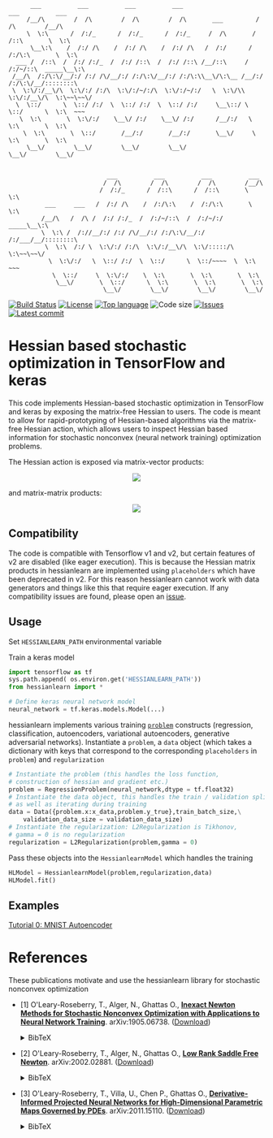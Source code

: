 <!-- # hessianlearn -->



	      ___          ___          ___          ___                     ___          ___     
	     /__/\        /  /\        /  /\        /  /\       ___         /  /\        /__/\    
	     \  \:\      /  /:/_      /  /:/_      /  /:/_     /  /\       /  /::\       \  \:\   
	      \__\:\    /  /:/ /\    /  /:/ /\    /  /:/ /\   /  /:/      /  /:/\:\       \  \:\  
	  ___ /  /::\  /  /:/ /:/_  /  /:/ /::\  /  /:/ /::\ /__/::\     /  /:/~/::\  _____\__\:\ 
	 /__/\  /:/\:\/__/:/ /:/ /\/__/:/ /:/\:\/__/:/ /:/\:\\__\/\:\__ /__/:/ /:/\:\/__/::::::::\
	 \  \:\/:/__\/\  \:\/:/ /:/\  \:\/:/~/:/\  \:\/:/~/:/   \  \:\/\\  \:\/:/__\/\  \:\~~\~~\/
	  \  \::/      \  \::/ /:/  \  \::/ /:/  \  \::/ /:/     \__\::/ \  \::/      \  \:\  ~~~ 
	   \  \:\       \  \:\/:/    \__\/ /:/    \__\/ /:/      /__/:/   \  \:\       \  \:\     
	    \  \:\       \  \::/       /__/:/       /__/:/       \__\/     \  \:\       \  \:\    
	     \__\/        \__\/        \__\/        \__\/                   \__\/        \__\/    


			                   ___          ___          ___          ___     
			                  /  /\        /  /\        /  /\        /__/\    
			                 /  /:/_      /  /::\      /  /::\       \  \:\   
			  ___     ___   /  /:/ /\    /  /:/\:\    /  /:/\:\       \  \:\  
			 /__/\   /  /\ /  /:/ /:/_  /  /:/~/::\  /  /:/~/:/   _____\__\:\ 
			 \  \:\ /  /://__/:/ /:/ /\/__/:/ /:/\:\/__/:/ /:/___/__/::::::::\
			  \  \:\  /:/ \  \:\/:/ /:/\  \:\/:/__\/\  \:\/:::::/\  \:\~~\~~\/
			   \  \:\/:/   \  \::/ /:/  \  \::/      \  \::/~~~~  \  \:\  ~~~ 
			    \  \::/     \  \:\/:/    \  \:\       \  \:\       \  \:\     
			     \__\/       \  \::/      \  \:\       \  \:\       \  \:\    
			                  \__\/        \__\/        \__\/        \__\/    





[![Build Status](https://travis-ci.com/tomoleary/hessianlearn.svg?branch=master)](https://travis-ci.com/tomoleary/hessianlearn)
[![License](https://https://img.shields.io/github/license/tomoleary/hessianlearn)](./LICENSE.md)
[![Top language](https://img.shields.io/github/languages/top/tomoleary/hessianlearn)](https://www.python.org)
![Code size](https://img.shields.io/github/languages/code-size/tomoleary/hessianlearn)
[![Issues](https://img.shields.io/github/issues/tomoleary/hessianlearn)](https://github.com/tomoleary/hessianlearn/issues)
[![Latest commit](https://img.shields.io/github/last-commit/tomoleary/hessianlearn)](https://github.com/tomoleary/hessianlearn/commits/master)

# Hessian based stochastic optimization in TensorFlow and keras

This code implements Hessian-based stochastic optimization in TensorFlow and keras by exposing the matrix-free Hessian to users. The code is meant to allow for rapid-prototyping of Hessian-based algorithms via the matrix-free Hessian action, which allows users to inspect Hessian based information for stochastic nonconvex (neural network training) optimization problems. 

The Hessian action is exposed via matrix-vector products:
<p align="center">
	<img src="https://latex.codecogs.com/gif.latex?H\widehat{w}=\frac{d}{dw}(g^T\widehat{w})" /> 
</p>

and matrix-matrix products:
<p align="center">
	<img src="https://latex.codecogs.com/gif.latex?H\widehat{W}=\frac{d}{dw}(g^T\widehat{W})" /> 
</p>

## Compatibility

The code is compatible with Tensorflow v1 and v2, but certain features of v2 are disabled (like eager execution). This is because the Hessian matrix products in hessianlearn are implemented using `placeholders` which have been deprecated in v2. For this reason hessianlearn cannot work with data generators and things like this that require eager execution. If any compatibility issues are found, please open an [issue](https://github.com/tomoleary/hessianlearn/issues).

## Usage
Set `HESSIANLEARN_PATH` environmental variable

Train a keras model

```python
import tensorflow as tf
sys.path.append( os.environ.get('HESSIANLEARN_PATH'))
from hessianlearn import *

# Define keras neural network model
neural_network = tf.keras.models.Model(...)

```

hessianlearn implements various training [`problem`](https://github.com/tomoleary/hessianlearn/blob/master/hessianlearn/problem/problem.py) constructs (regression, classification, autoencoders, variational autoencoders, generative adversarial networks). Instantiate a `problem`, a `data` object (which takes a dictionary with keys that correspond to the corresponding `placeholders` in `problem`) and `regularization`

```python
# Instantiate the problem (this handles the loss function,
# construction of hessian and gradient etc.)
problem = RegressionProblem(neural_network,dtype = tf.float32)
# Instantiate the data object, this handles the train / validation split
# as well as iterating during training
data = Data({problem.x:x_data,problem.y_true},train_batch_size,\
	validation_data_size = validation_data_size)
# Instantiate the regularization: L2Regularization is Tikhonov,
# gamma = 0 is no regularization
regularization = L2Regularization(problem,gamma = 0)
```

Pass these objects into the `HessianlearnModel` which handles the training

```python
HLModel = HessianlearnModel(problem,regularization,data)
HLModel.fit()
```


## Examples

[Tutorial 0: MNIST Autoencoder](https://github.com/tomoleary/hessianlearn/blob/mat_mats/tutorial/Tutorial%200%20MNIST%20Autoencoder.ipynb)


# References

These publications motivate and use the hessianlearn library for stochastic nonconvex optimization

- \[1\] O'Leary-Roseberry, T., Alger, N., Ghattas O.,
[**Inexact Newton Methods for Stochastic Nonconvex Optimization with Applications to Neural Network Training**](https://arxiv.org/abs/1905.06738).
arXiv:1905.06738.
([Download](https://arxiv.org/pdf/1905.06738.pdf))<details><summary>BibTeX</summary><pre>
@article{o2019inexact,
  title={Inexact Newton methods for stochastic nonconvex optimization with applications to neural network training},
  author={O'Leary-Roseberry, Thomas and Alger, Nick and Ghattas, Omar},
  journal={arXiv preprint arXiv:1905.06738},
  year={2019}
}
}</pre></details>

- \[2\] O'Leary-Roseberry, T., Alger, N., Ghattas O.,
[**Low Rank Saddle Free Newton**](https://arxiv.org/abs/2002.02881).
arXiv:2002.02881.
([Download](https://arxiv.org/pdf/2002.02881.pdf))<details><summary>BibTeX</summary><pre>
@article{o2020low,
  title={Low Rank Saddle Free Newton: Algorithm and Analysis},
  author={O'Leary-Roseberry, Thomas and Alger, Nick and Ghattas, Omar},
  journal={arXiv preprint arXiv:2002.02881},
  year={2020}
}
}</pre></details>


- \[3\] O'Leary-Roseberry, T., Villa, U., Chen P., Ghattas O.,
[**Derivative-Informed Projected Neural Networks for High-Dimensional Parametric Maps Governed by PDEs**](https://arxiv.org/abs/2011.15110).
arXiv:2011.15110.
([Download](https://arxiv.org/pdf/2011.15110.pdf))<details><summary>BibTeX</summary><pre>
@article{o2020derivative,
  title={Derivative-Informed Projected Neural Networks for High-Dimensional Parametric Maps Governed by PDEs},
  author={O'Leary-Roseberry, Thomas and Villa, Umberto and Chen, Peng and Ghattas, Omar},
  journal={arXiv preprint arXiv:2011.15110},
  year={2020}
}
}</pre></details>




